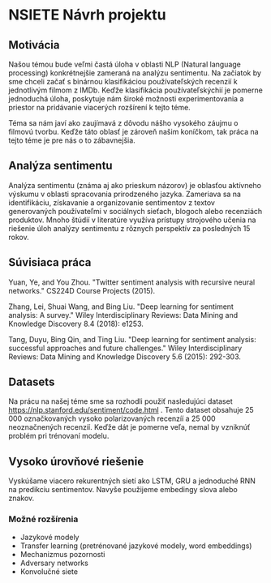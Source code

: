 # NSIETE Návrh projektu

## Motivácia

Našou témou bude veľmi častá úloha v oblasti NLP (Natural language processing) konkrétnejšie zameraná na analýzu sentimentu. Na začiatok by sme chceli začať s binárnou klasifikáciou používateľských recenzií k jednotlivým filmom z IMDb. Keďže klasifikácia používateľskýchií je pomerne jednoduchá úloha, poskytuje nám široké možnosti experimentovania a priestor na pridávanie viacerých rozšírení k tejto téme. 

Téma sa nám javí ako zaujímavá z dôvodu nášho vysokého záujmu o filmovú tvorbu. Keďže táto oblasť je zároveň našim koníčkom, tak práca na tejto téme je pre nás o to zábavnejšia.

## Analýza sentimentu

Analýza sentimentu (známa aj ako prieskum názorov) je oblasťou aktívneho výskumu v oblasti spracovania prirodzeného jazyka. Zameriava sa na identifikáciu, získavanie a organizovanie sentimentov z textov generovaných používateľmi v sociálnych sieťach, blogoch alebo recenziách produktov. Mnoho štúdií v literatúre využíva prístupy strojového učenia na riešenie úloh analýzy sentimentu z rôznych perspektív za posledných 15 rokov. 

## Súvisiaca práca

Yuan, Ye, and You Zhou. "Twitter sentiment analysis with recursive neural networks." CS224D Course Projects (2015).

Zhang, Lei, Shuai Wang, and Bing Liu. "Deep learning for sentiment analysis: A survey." Wiley Interdisciplinary Reviews: Data Mining and Knowledge Discovery 8.4 (2018): e1253.

Tang, Duyu, Bing Qin, and Ting Liu. "Deep learning for sentiment analysis: successful approaches and future challenges." Wiley Interdisciplinary Reviews: Data Mining and Knowledge Discovery 5.6 (2015): 292-303.

## Datasets

Na prácu na našej téme sme sa rozhodli použiť nasledujúci dataset https://nlp.stanford.edu/sentiment/code.html . Tento dataset obsahuje 25 000 označkovaných vysoko polarizovaných recenzíí a 25 000 neoznačnených recenzíí. Keďže dát je pomerne veľa, nemal by vzniknúť problém pri trénovaní modelu. 

## Vysoko úrovňové riešenie

Vyskúšame viacero rekurentných sietí ako LSTM, GRU a jednoduché RNN na predikciu sentimentov. Navyše použijeme embedingy slova alebo znakov.

### Možné rozšírenia
- Jazykové modely
- Transfer learning (pretrénované jazykové modely, word embeddings)
- Mechanizmus pozornosti
- Adversary networks
- Konvolučné siete
